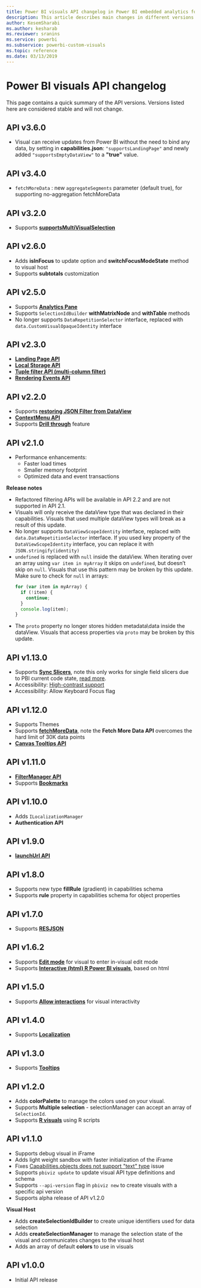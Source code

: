 ```yaml
---
title: Power BI visuals API changelog in Power BI embedded analytics for better embedded BI insights
description: This article describes main changes in different versions of Power BI visuals API. Enable better embedded BI insights using Power BI embedded analytics.
author: KesemSharabi
ms.author: kesharab
ms.reviewer: sranins
ms.service: powerbi
ms.subservice: powerbi-custom-visuals
ms.topic: reference
ms.date: 03/13/2019
---
```


# Power BI visuals API changelog
This page contains a quick summary of the API versions. Versions listed here are considered stable and will not change.

## API v3.6.0
  * Visual can receive updates from Power BI without the need to bind any data, by setting in **capabilities.json**: `"supportsLandingPage"` and newly added `"supportsEmptyDataView"` to a **"true"** value.  

## API v3.4.0
  * `fetchMoreData` : new `aggregateSegments` parameter (default true), for supporting no-aggregation fetchMoreData

## API v3.2.0
  * Supports **[supportsMultiVisualSelection](./supportsmultivisualselection-feature.md)**

## API v2.6.0
  * Adds **isInFocus** to update option and **switchFocusModeState** method to visual host
  * Supports **subtotals** customization

## API v2.5.0
  * Supports **[Analytics Pane](./analytics-pane.md)**
  * Supports `SelectionIdBuilder` **withMatrixNode** and **withTable** methods
  * No longer supports `DataRepetitionSelector` interface, replaced with `data.CustomVisualOpaqueIdentity` interface

## API v2.3.0
  * **[Landing Page API](./landing-page.md)**
  * **[Local Storage API](./local-storage.md)**
  * **[Tuple filter API (multi-column filter)](./filter-api.md#the-tuple-filter-api-multi-column-filter)**
  * **[Rendering Events API](./event-service.md#render-events-in-power-bi-visuals)**

## API v2.2.0
  * Supports **[restoring JSON Filter from DataView](./filter-api.md#restore-the-json-filter-from-the-data-view)**
  * **[ContextMenu API](./context-menu.md)**
  * Supports **[Drill through](../../create-reports/desktop-drillthrough.md)** feature

## API v2.1.0
  * Performance enhancements:
    * Faster load times
    * Smaller memory footprint
    * Optimized data and event transactions  

**Release notes**
* Refactored filtering APIs will be available in API 2.2 and are not supported in API 2.1.
* Visuals will only receive the dataView type that was declared in their capabilities. Visuals that used multiple dataView types will break as a result of this update.
* No longer supports `DataViewScopeIdentity` interface, replaced with `data.DataRepetitionSelector` interface. If you used key property of the `DataViewScopeIdentity` interface, you can replace it with `JSON.stringify(identity)`
* `undefined` is replaced with `null` inside the dataView. When iterating over an array using `var item in myArray` it skips on `undefined`, but doesn’t skip on `null`. Visuals that use this pattern may be broken by this update. Make sure to check for `null` in arrays:
   ```typescript
   for (var item in myArray) {
     if (!item) {
       continue;
     }
     console.log(item);
   }
   ```
* The `proto` property no longer stores hidden metadata\data inside the dataView. Visuals that access properties via `proto` may be broken by this update.

## API v1.13.0
* Supports **[Sync Slicers](./enable-sync-slicers.md)**, note this only works for single field slicers due to PBI current code state, [read more](../../visuals/power-bi-visualization-slicers.md).
* Accessibility: [High-contrast support](./high-contrast-support.md) 
* Accessibility: Allow Keyboard Focus flag

## API v1.12.0
* Supports Themes
* Supports **[fetchMoreData](./fetch-more-data.md)**, note the **Fetch More Data API** overcomes the hard limit of 30K data points
* **[Canvas Tooltips API](./add-tooltips.md#add-report-page-tooltips)**

## API v1.11.0
* **[FilterManager API](./filter-api.md)**
* Supports **[Bookmarks](./bookmarks-support.md)** 

## API v1.10.0
* Adds `ILocalizationManager`
* **Authentication API**

## API v1.9.0
* **[launchUrl API](./launch-url.md)**

## API v1.8.0
* Supports new type **fillRule** (gradient) in capabilities schema
* Supports **rule** property in capabilities schema for object properties

## API v1.7.0
* Supports **[RESJSON](./localization.md#resource-file)**

## API v1.6.2
* Supports **[Edit mode](./advanced-edit-mode.md)** for visual to enter in-visual edit mode
* Supports **[Interactive (html) R Power BI visuals](https://github.com/PowerBi-Projects/PowerBI-visuals/blob/master/RVisualTutorial/CreateRHTML.md)**, based on html

## API v1.5.0
* Supports **[Allow interactions](./visuals-interactions.md)** for visual interactivity

## API v1.4.0
* Supports **[Localization](./localization.md)**

## API v1.3.0
* Supports **[Tooltips](./add-tooltips.md)**

## API v1.2.0
* Adds **colorPalette** to manage the colors used on your visual.
* Supports **Multiple selection** - selectionManager can accept an array of `SelectionId`.
* Supports **[R visuals](https://github.com/PowerBi-Projects/PowerBI-visuals/blob/master/RVisualTutorial/CreateRHTML.md)** using R scripts

## API v1.1.0
* Supports debug visual in iFrame
* Adds light weight sandbox with faster initialization of the iFrame
* Fixes [Capabilities.objects does not support "text" type](https://github.com/Microsoft/PowerBI-visuals-tools/issues/12) issue
* Supports `pbiviz update` to update visual API type definitions and schema
* Supports `--api-version` flag in `pbiviz new` to create visuals with a specific api version
* Supports alpha release of API v1.2.0

**Visual Host**
* Adds **createSelectionIdBuilder** to create unique identifiers used for data selection
* Adds **createSelectionManager** to manage the selection state of the visual and communicates changes to the visual host
* Adds an array of default **colors** to use in visuals

## API v1.0.0
* Initial API release
